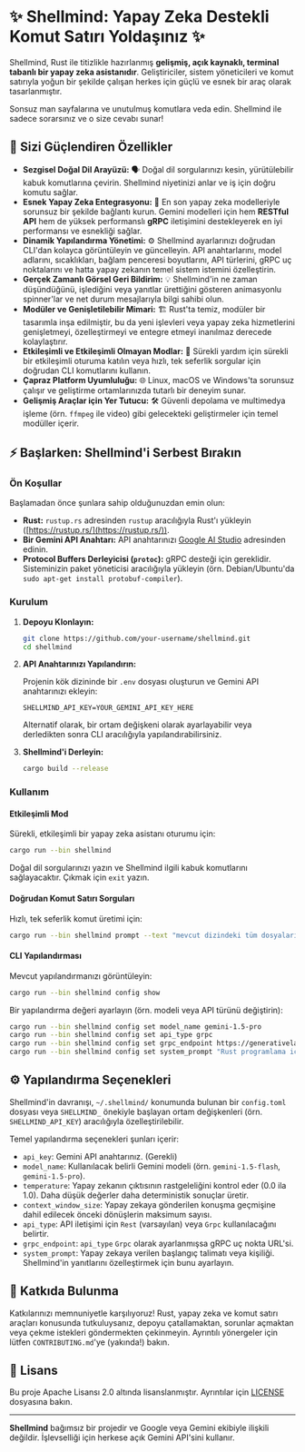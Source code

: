 # ✨ Shellmind: Yapay Zeka Destekli Komut Satırı Yoldaşınız ✨

Shellmind, Rust ile titizlikle hazırlanmış **gelişmiş, açık kaynaklı, terminal tabanlı bir yapay zeka asistanıdır**. Geliştiriciler, sistem yöneticileri ve komut satırıyla yoğun bir şekilde çalışan herkes için güçlü ve esnek bir araç olarak tasarlanmıştır.

Sonsuz man sayfalarına ve unutulmuş komutlara veda edin. Shellmind ile sadece sorarsınız ve o size cevabı sunar!

## 🚀 Sizi Güçlendiren Özellikler

*   **Sezgisel Doğal Dil Arayüzü:** 🗣️ Doğal dil sorgularınızı kesin, yürütülebilir kabuk komutlarına çevirin. Shellmind niyetinizi anlar ve iş için doğru komutu sağlar.
*   **Esnek Yapay Zeka Entegrasyonu:** 🧠 En son yapay zeka modelleriyle sorunsuz bir şekilde bağlantı kurun. Gemini modelleri için hem **RESTful API** hem de yüksek performanslı **gRPC** iletişimini destekleyerek en iyi performansı ve esnekliği sağlar.
*   **Dinamik Yapılandırma Yönetimi:** ⚙️ Shellmind ayarlarınızı doğrudan CLI'dan kolayca görüntüleyin ve güncelleyin. API anahtarlarını, model adlarını, sıcaklıkları, bağlam penceresi boyutlarını, API türlerini, gRPC uç noktalarını ve hatta yapay zekanın temel sistem istemini özelleştirin.
*   **Gerçek Zamanlı Görsel Geri Bildirim:** 💡 Shellmind'in ne zaman düşündüğünü, işlediğini veya yanıtlar ürettiğini gösteren animasyonlu spinner'lar ve net durum mesajlarıyla bilgi sahibi olun.
*   **Modüler ve Genişletilebilir Mimari:** 🏗️ Rust'ta temiz, modüler bir tasarımla inşa edilmiştir, bu da yeni işlevleri veya yapay zeka hizmetlerini genişletmeyi, özelleştirmeyi ve entegre etmeyi inanılmaz derecede kolaylaştırır.
*   **Etkileşimli ve Etkileşimli Olmayan Modlar:** 💬 Sürekli yardım için sürekli bir etkileşimli oturuma katılın veya hızlı, tek seferlik sorgular için doğrudan CLI komutlarını kullanın.
*   **Çapraz Platform Uyumluluğu:** 🌐 Linux, macOS ve Windows'ta sorunsuz çalışır ve geliştirme ortamlarınızda tutarlı bir deneyim sunar.
*   **Gelişmiş Araçlar için Yer Tutucu:** 🛠️ Güvenli depolama ve multimedya işleme (örn. `ffmpeg` ile video) gibi gelecekteki geliştirmeler için temel modüller içerir.

## ⚡ Başlarken: Shellmind'i Serbest Bırakın

### Ön Koşullar

Başlamadan önce şunlara sahip olduğunuzdan emin olun:

*   **Rust:** `rustup.rs` adresinden `rustup` aracılığıyla Rust'ı yükleyin ([https://rustup.rs/](https://rustup.rs/)).
*   **Bir Gemini API Anahtarı:** API anahtarınızı [Google AI Studio](https://aistudio.google.com/) adresinden edinin.
*   **Protocol Buffers Derleyicisi (`protoc`):** gRPC desteği için gereklidir. Sisteminizin paket yöneticisi aracılığıyla yükleyin (örn. Debian/Ubuntu'da `sudo apt-get install protobuf-compiler`).

### Kurulum

1.  **Depoyu Klonlayın:**

    ```bash
    git clone https://github.com/your-username/shellmind.git
    cd shellmind
    ```

2.  **API Anahtarınızı Yapılandırın:**

    Projenin kök dizininde bir `.env` dosyası oluşturun ve Gemini API anahtarınızı ekleyin:

    ```dotenv
    SHELLMIND_API_KEY=YOUR_GEMINI_API_KEY_HERE
    ```

    Alternatif olarak, bir ortam değişkeni olarak ayarlayabilir veya derledikten sonra CLI aracılığıyla yapılandırabilirsiniz.

3.  **Shellmind'i Derleyin:**

    ```bash
    cargo build --release
    ```

### Kullanım

#### Etkileşimli Mod

Sürekli, etkileşimli bir yapay zeka asistanı oturumu için:

```bash
cargo run --bin shellmind
```

Doğal dil sorgularınızı yazın ve Shellmind ilgili kabuk komutlarını sağlayacaktır. Çıkmak için `exit` yazın.

#### Doğrudan Komut Satırı Sorguları

Hızlı, tek seferlik komut üretimi için:

```bash
cargo run --bin shellmind prompt --text "mevcut dizindeki tüm dosyaları listele"
```

#### CLI Yapılandırması

Mevcut yapılandırmanızı görüntüleyin:

```bash
cargo run --bin shellmind config show
```

Bir yapılandırma değeri ayarlayın (örn. modeli veya API türünü değiştirin):

```bash
cargo run --bin shellmind config set model_name gemini-1.5-pro
cargo run --bin shellmind config set api_type grpc
cargo run --bin shellmind config set grpc_endpoint https://generativelanguage.googleapis.com
cargo run --bin shellmind config set system_prompt "Rust programlama için faydalı bir asistansın."
```

## ⚙️ Yapılandırma Seçenekleri

Shellmind'in davranışı, `~/.shellmind/` konumunda bulunan bir `config.toml` dosyası veya `SHELLMIND_` önekiyle başlayan ortam değişkenleri (örn. `SHELLMIND_API_KEY`) aracılığıyla özelleştirilebilir.

Temel yapılandırma seçenekleri şunları içerir:

*   `api_key`: Gemini API anahtarınız. (Gerekli)
*   `model_name`: Kullanılacak belirli Gemini modeli (örn. `gemini-1.5-flash`, `gemini-1.5-pro`).
*   `temperature`: Yapay zekanın çıktısının rastgeleliğini kontrol eder (0.0 ila 1.0). Daha düşük değerler daha deterministik sonuçlar üretir.
*   `context_window_size`: Yapay zekaya gönderilen konuşma geçmişine dahil edilecek önceki dönüşlerin maksimum sayısı.
*   `api_type`: API iletişimi için `Rest` (varsayılan) veya `Grpc` kullanılacağını belirtir.
*   `grpc_endpoint`: `api_type` `Grpc` olarak ayarlanmışsa gRPC uç nokta URL'si.
*   `system_prompt`: Yapay zekaya verilen başlangıç talimatı veya kişiliği. Shellmind'in yanıtlarını özelleştirmek için bunu ayarlayın.

## 🤝 Katkıda Bulunma

Katkılarınızı memnuniyetle karşılıyoruz! Rust, yapay zeka ve komut satırı araçları konusunda tutkuluysanız, depoyu çatallamaktan, sorunlar açmaktan veya çekme istekleri göndermekten çekinmeyin. Ayrıntılı yönergeler için lütfen `CONTRIBUTING.md`'ye (yakında!) bakın.

## 📜 Lisans

Bu proje Apache Lisansı 2.0 altında lisanslanmıştır. Ayrıntılar için [LICENSE](LICENSE) dosyasına bakın.

---

**Shellmind** bağımsız bir projedir ve Google veya Gemini ekibiyle ilişkili değildir. İşlevselliği için herkese açık Gemini API'sini kullanır.

